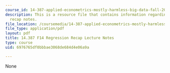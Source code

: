 ```yaml
---
course_id: 14-387-applied-econometrics-mostly-harmless-big-data-fall-2014
description: This is a resource file that contains information regarding regression
  recap notes.
file_location: /coursemedia/14-387-applied-econometrics-mostly-harmless-big-data-fall-2014/6976765df0bbbae3068de684d4e06a9a_MIT14_387F14_Regression.pdf
file_type: application/pdf
layout: pdf
title: 14.387 F14 Regression Recap Lecture Notes
type: course
uid: 6976765df0bbbae3068de684d4e06a9a

---
```

None